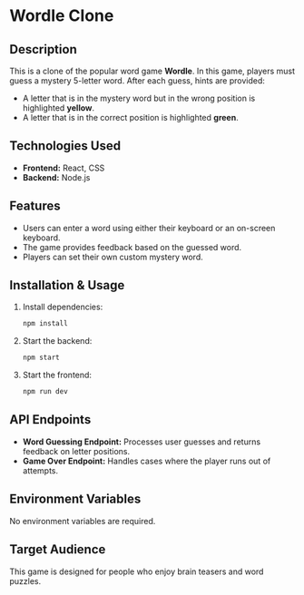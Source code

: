 # Wordle Clone

## Description
This is a clone of the popular word game **Wordle**. In this game, players must guess a mystery 5-letter word. After each guess, hints are provided:
- A letter that is in the mystery word but in the wrong position is highlighted **yellow**.
- A letter that is in the correct position is highlighted **green**.

## Technologies Used
- **Frontend:** React, CSS
- **Backend:** Node.js

## Features
- Users can enter a word using either their keyboard or an on-screen keyboard.
- The game provides feedback based on the guessed word.
- Players can set their own custom mystery word.

## Installation & Usage
1. Install dependencies:
   ```sh
   npm install
   ```
2. Start the backend:
   ```sh
   npm start
   ```
3. Start the frontend:
   ```sh
   npm run dev
   ```

## API Endpoints
- **Word Guessing Endpoint:** Processes user guesses and returns feedback on letter positions.
- **Game Over Endpoint:** Handles cases where the player runs out of attempts.

## Environment Variables
No environment variables are required.

## Target Audience
This game is designed for people who enjoy brain teasers and word puzzles.


